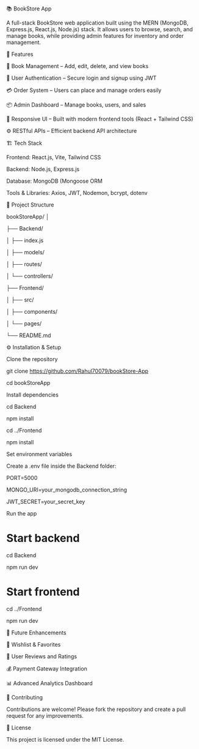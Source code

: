 📚 BookStore App

A full-stack BookStore web application built using the MERN (MongoDB, Express.js, React.js, Node.js) stack.
It allows users to browse, search, and manage books, while providing admin features for inventory and order management.

🚀 Features

🛒 Book Management – Add, edit, delete, and view books

👤 User Authentication – Secure login and signup using JWT

💳 Order System – Users can place and manage orders easily

📦 Admin Dashboard – Manage books, users, and sales

🎨 Responsive UI – Built with modern frontend tools (React + Tailwind CSS)

⚙️ RESTful APIs – Efficient backend API architecture

🏗️ Tech Stack

Frontend: React.js, Vite, Tailwind CSS

Backend: Node.js, Express.js

Database: MongoDB (Mongoose ORM

Tools & Libraries: Axios, JWT, Nodemon, bcrypt, dotenv

📁 Project Structure

bookStoreApp/
│

├── Backend/

│   ├── index.js

│   ├── models/

│   ├── routes/

│   └── controllers/

├── Frontend/

│   ├── src/

│   ├── components/

│   └── pages/

└── README.md

⚙️ Installation & Setup

Clone the repository

git clone https://github.com/Rahul70079/bookStore-App

cd bookStoreApp


Install dependencies

cd Backend

npm install

cd ../Frontend

npm install


Set environment variables

Create a .env file inside the Backend folder:

PORT=5000

MONGO_URI=your_mongodb_connection_string

JWT_SECRET=your_secret_key


Run the app

# Start backend

cd Backend

npm run dev

# Start frontend

cd ../Frontend

npm run dev

🧠 Future Enhancements

📖 Wishlist & Favorites

💬 User Reviews and Ratings

💰 Payment Gateway Integration

📊 Advanced Analytics Dashboard

🤝 Contributing

Contributions are welcome!
Please fork the repository and create a pull request for any improvements.

📜 License

This project is licensed under the MIT License.
